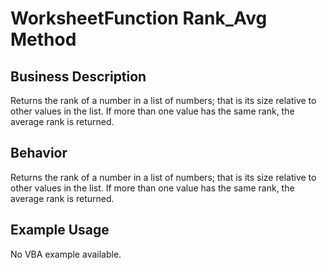 # WorksheetFunction Rank_Avg Method

## Business Description
Returns the rank of a number in a list of numbers; that is its size relative to other values in the list. If more than one value has the same rank, the average rank is returned.

## Behavior
Returns the rank of a number in a list of numbers; that is its size relative to other values in the list. If more than one value has the same rank, the average rank is returned.

## Example Usage
No VBA example available.
